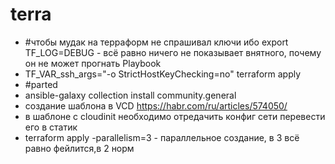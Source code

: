 # terra
* #чтобы мудак на терраформ не спрашивал ключи ибо export TF_LOG=DEBUG - всё равно ничего не показывает внятного, почему он не может прогнать Playbook
* TF_VAR_ssh_args="-o StrictHostKeyChecking=no" terraform apply
* #parted
* ansible-galaxy collection install community.general
* создание шаблона в VCD https://habr.com/ru/articles/574050/
* в шаблоне с cloudinit необходимо отредачить  конфиг сети перевести его в статик
* terraform apply -parallelism=3 - параллельное создание, в 3 всё равно фейлится,в 2 норм
